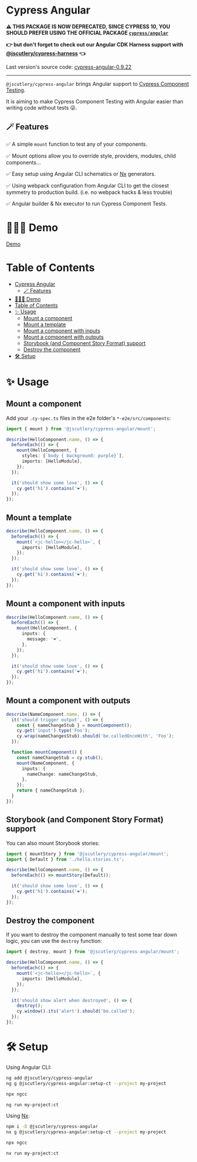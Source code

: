 # Cypress Angular

**⚠️ THIS PACKAGE IS NOW DEPRECATED, SINCE CYPRESS 10, YOU SHOULD PREFER USING THE OFFICIAL PACKAGE [`cypress/angular`](https://github.com/cypress-io/cypress/tree/develop/npm/angular)**

**👉 but don't forget to check out our Angular CDK Harness support with [@jscutlery/cypress-harness](../cypress-harness) 👈**

Last version's source code: [cypress-angular-0.9.22](https://github.com/jscutlery/devkit/tree/37bd902c2e369be901a38d9704ae613155b5a594)

<hr>

`@jscutlery/cypress-angular` brings Angular support to [Cypress Component Testing](https://docs.cypress.io/guides/component-testing/introduction.html#What-is-Cypress-Component-Testing).

It is aiming to make Cypress Component Testing with Angular easier than writing code without tests 😜.

## 🪄 Features

✅ A simple `mount` function to test any of your components.

✅ Mount options allow you to override style, providers, modules, child components...

✅ Easy setup using Angular CLI schematics or [Nx](https://nx.dev/) generators.

✅ Using webpack configuration from Angular CLI to get the closest symmetry to production build. (i.e. no webpack hacks & less trouble)

✅ Angular builder & Nx executor to run Cypress Component Tests.

# 🤹🏻‍♂️ Demo

[Demo](https://user-images.githubusercontent.com/2674658/118695305-554b0e80-b80d-11eb-83e2-a1066e852f89.mp4)

# Table of Contents

- [Cypress Angular](#cypress-angular)
  - [🪄 Features](#-features)
- [🤹🏻‍♂️ Demo](#️-demo)
- [Table of Contents](#table-of-contents)
- [✨ Usage](#-usage)
  - [Mount a component](#mount-a-component)
  - [Mount a template](#mount-a-template)
  - [Mount a component with inputs](#mount-a-component-with-inputs)
  - [Mount a component with outputs](#mount-a-component-with-outputs)
  - [Storybook (and Component Story Format) support](#storybook-and-component-story-format-support)
  - [Destroy the component](#destroy-the-component)
- [🛠 Setup](#-setup)

# ✨ Usage

## Mount a component

Add your `.cy-spec.ts` files in the e2e folder's `*-e2e/src/components`:

```ts
import { mount } from '@jscutlery/cypress-angular/mount';

describe(HelloComponent.name, () => {
  beforeEach(() => {
    mount(HelloComponent, {
      styles: [`body { background: purple}`],
      imports: [HelloModule],
    });
  });

  it('should show some love', () => {
    cy.get('h1').contains('❤️');
  });
});
```

## Mount a template

```ts
describe(HelloComponent.name, () => {
  beforeEach(() => {
    mount(`<jc-hello></jc-hello>`, {
      imports: [HelloModule],
    });
  });

  it('should show some love', () => {
    cy.get('h1').contains('❤️');
  });
});
```

## Mount a component with inputs

```ts
describe(HelloComponent.name, () => {
  beforeEach(() => {
    mount(HelloComponent, {
      inputs: {
        message: '❤️',
      },
    });
  });

  it('should show some love', () => {
    cy.get('h1').contains('❤️');
  });
});
```

## Mount a component with outputs

```ts
describe(NameComponent.name, () => {
  it('should trigger output', () => {
    const { nameChangeStub } = mountComponent();
    cy.get('input').type('Foo');
    cy.wrap(nameChangesStub).should('be.calledOnceWith', 'Foo');
  });

  function mountComponent() {
    const nameChangeStub = cy.stub();
    mount(NameComponent, {
      inputs: {
        nameChange: nameChangeStub,
      },
    });
    return { nameChangeStub };
  }
});
```

## Storybook (and Component Story Format) support

You can also mount Storybook stories:

```ts
import { mountStory } from '@jscutlery/cypress-angular/mount';
import { Default } from './hello.stories.ts';

describe(HelloComponent.name, () => {
  beforeEach(() => mountStory(Default));

  it('should show some love', () => {
    cy.get('h1').contains('❤️');
  });
});
```

## Destroy the component

If you want to destroy the component manually to test some tear down logic, you can use the `destroy` function:

```ts
import { destroy, mount } from '@jscutlery/cypress-angular/mount';

describe(HelloComponent.name, () => {
  beforeEach(() => {
    mount(`<jc-hello></jc-hello>`, {
      imports: [HelloModule],
    });
  });

  it('should show alert when destroyed', () => {
    destroy();
    cy.window().its('alert').should('be.called');
  });
});
```

# 🛠 Setup

Using Angular CLI:

```sh
ng add @jscutlery/cypress-angular
ng g @jscutlery/cypress-angular:setup-ct --project my-project

npx ngcc

ng run my-project:ct
```

Using [Nx](https://nx.dev/):

```sh
npm i -D @jscutlery/cypress-angular
nx g @jscutlery/cypress-angular:setup-ct --project my-project

npx ngcc

nx run my-project:ct
```
